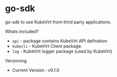 # go-sdk
go-sdk to use KubeVirt from third party applications.

Whats included?
- `api` - package contains KubeVirt API defination
- `kubecli` - KubeVirt Client package.
- `log` - KubeVirt logger package (used by KubeVirt)

Versioning

- Current Version : v0.1.0
